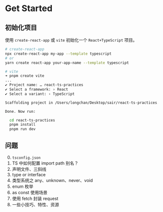 # Get Started

## 初始化项目

使用 `create-react-app` 或 `vite` 初始化一个 `React+TypeScript` 项目。

```bash
# create-react-app
npx create-react-app my-app --template typescript
# or
yarn create react-app your-app-name --template typescript
```

```bash
# vite
➜ pnpm create vite
...
✔ Project name: … react-ts-practices
✔ Select a framework: › React
✔ Select a variant: › TypeScript

Scaffolding project in /Users/longchan/Desktop/sair/react-ts-practices...

Done. Now run:

  cd react-ts-practices
  pnpm install
  pnpm run dev
```

## 问题

0. `tsconfig.json`
1. TS 中如何配置 import path 别名？
2. 声明文件、三斜线
3. type or interface
4. 类型系统之 any、unknown、never、void
5. enum 枚举
6. as const 使用场景
7. 使用 fetch 封装 request
8. 一些小技巧、特性、资源
